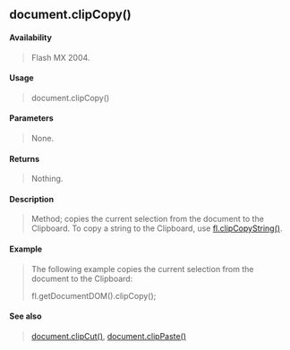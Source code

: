 ## document.clipCopy()

#### Availability

> Flash MX 2004.

#### Usage

> document.clipCopy()

#### Parameters

> None.

#### Returns

> Nothing.

#### Description

> Method; copies the current selection from the document to the Clipboard. To copy a string to the Clipboard, use [fl.clipCopyString()](#_bookmark458).

#### Example

> The following example copies the current selection from the document to the Clipboard:
>
> fl.getDocumentDOM().clipCopy();

#### See also

> [document.clipCut()](#document.clipCut()), [document.clipPaste()](#_bookmark153)

<span id="document.clipCut()" class="anchor"></span>
